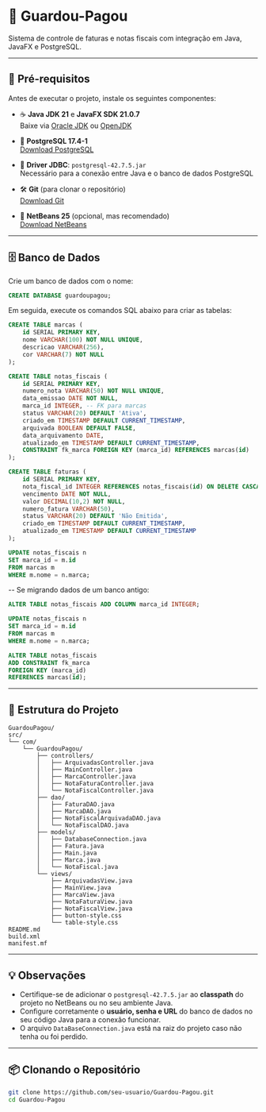 # 🧾 Guardou-Pagou

Sistema de controle de faturas e notas fiscais com integração em Java, JavaFX e PostgreSQL.

---

## 🚀 Pré-requisitos

Antes de executar o projeto, instale os seguintes componentes:

- ☕ **Java JDK 21** e **JavaFX SDK 21.0.7**  
  Baixe via [Oracle JDK](https://www.oracle.com/java/technologies/javase/jdk21-archive-downloads.html) ou [OpenJDK](https://jdk.java.net/21/)

- 🐘 **PostgreSQL 17.4-1**  
  [Download PostgreSQL](https://www.postgresql.org/download/)

- 🧬 **Driver JDBC**: `postgresql-42.7.5.jar`  
  Necessário para a conexão entre Java e o banco de dados PostgreSQL

- 🛠️ **Git** (para clonar o repositório)  
  [Download Git](https://git-scm.com/downloads)

- 🧩 **NetBeans 25** (opcional, mas recomendado)  
  [Download NetBeans](https://netbeans.apache.org/download/index.html)

---

## 🗄️ Banco de Dados

Crie um banco de dados com o nome:

```sql
CREATE DATABASE guardoupagou;
```

Em seguida, execute os comandos SQL abaixo para criar as tabelas:
```sql
CREATE TABLE marcas (
    id SERIAL PRIMARY KEY,
    nome VARCHAR(100) NOT NULL UNIQUE,
    descricao VARCHAR(256),
    cor VARCHAR(7) NOT NULL
);

CREATE TABLE notas_fiscais (
    id SERIAL PRIMARY KEY,
    numero_nota VARCHAR(50) NOT NULL UNIQUE,
    data_emissao DATE NOT NULL,
    marca_id INTEGER, -- FK para marcas
    status VARCHAR(20) DEFAULT 'Ativa',
    criado_em TIMESTAMP DEFAULT CURRENT_TIMESTAMP,
    arquivada BOOLEAN DEFAULT FALSE,
    data_arquivamento DATE,
    atualizado_em TIMESTAMP DEFAULT CURRENT_TIMESTAMP,
    CONSTRAINT fk_marca FOREIGN KEY (marca_id) REFERENCES marcas(id)
);

CREATE TABLE faturas (
    id SERIAL PRIMARY KEY,
    nota_fiscal_id INTEGER REFERENCES notas_fiscais(id) ON DELETE CASCADE,
    vencimento DATE NOT NULL,
    valor DECIMAL(10,2) NOT NULL,
    numero_fatura VARCHAR(50),
    status VARCHAR(20) DEFAULT 'Não Emitida',
    criado_em TIMESTAMP DEFAULT CURRENT_TIMESTAMP,
    atualizado_em TIMESTAMP DEFAULT CURRENT_TIMESTAMP
);

UPDATE notas_fiscais n
SET marca_id = m.id
FROM marcas m
WHERE m.nome = n.marca;

```

-- Se migrando dados de um banco antigo:
```sql
ALTER TABLE notas_fiscais ADD COLUMN marca_id INTEGER;

UPDATE notas_fiscais n
SET marca_id = m.id
FROM marcas m
WHERE m.nome = n.marca;

ALTER TABLE notas_fiscais
ADD CONSTRAINT fk_marca
FOREIGN KEY (marca_id)
REFERENCES marcas(id);
```
---

## 📂 Estrutura do Projeto

```
GuardouPagou/
src/
└── com/
    └── GuardouPagou/
        ├── controllers/
        │   ├── ArquivadasController.java
        │   ├── MainController.java
        │   ├── MarcaController.java
        │   ├── NotaFaturaController.java
        │   └── NotaFiscalController.java
        ├── dao/
        │   ├── FaturaDAO.java
        │   ├── MarcaDAO.java
        │   ├── NotaFiscalArquivadaDAO.java
        │   └── NotaFiscalDAO.java
        ├── models/
        │   ├── DatabaseConnection.java
        │   ├── Fatura.java
        │   ├── Main.java
        │   ├── Marca.java
        │   └── NotaFiscal.java
        └── views/
            ├── ArquivadasView.java
            ├── MainView.java
            ├── MarcaView.java
            ├── NotaFaturaView.java
            ├── NotaFiscalView.java
            ├── button-style.css
            └── table-style.css
README.md
build.xml
manifest.mf
```

---

## 💡 Observações

* Certifique-se de adicionar o `postgresql-42.7.5.jar` ao **classpath** do projeto no NetBeans ou no seu ambiente Java.
* Configure corretamente o **usuário, senha e URL** do banco de dados no seu código Java para a conexão funcionar.
* O arquivo `DataBaseConnection.java` está na raiz do projeto caso não tenha ou foi perdido.

---

## 📦 Clonando o Repositório

```bash
git clone https://github.com/seu-usuario/Guardou-Pagou.git
cd Guardou-Pagou
```

